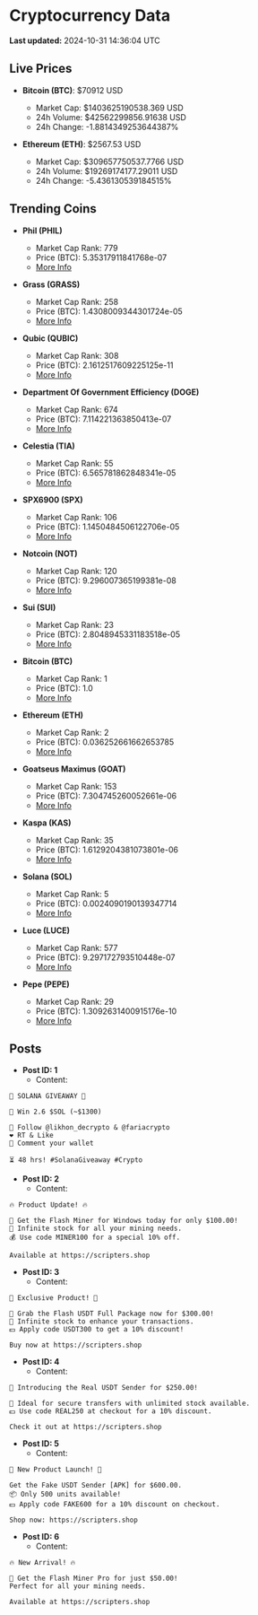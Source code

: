 # Cryptocurrency Data

**Last updated:** 2024-10-31 14:36:04 UTC

## Live Prices
- **Bitcoin (BTC)**: $70912 USD
  - Market Cap: $1403625190538.369 USD
  - 24h Volume: $42562299856.91638 USD
  - 24h Change: -1.8814349253644387%

- **Ethereum (ETH)**: $2567.53 USD
  - Market Cap: $309657750537.7766 USD
  - 24h Volume: $19269174177.29011 USD
  - 24h Change: -5.436130539184515%

## Trending Coins
- **Phil (PHIL)**
  - Market Cap Rank: 779
  - Price (BTC): 5.35317911841768e-07
  - [More Info](https://www.coingecko.com/en/coins/phil)

- **Grass (GRASS)**
  - Market Cap Rank: 258
  - Price (BTC): 1.4308009344301724e-05
  - [More Info](https://www.coingecko.com/en/coins/grass)

- **Qubic (QUBIC)**
  - Market Cap Rank: 308
  - Price (BTC): 2.1612517609225125e-11
  - [More Info](https://www.coingecko.com/en/coins/qubic)

- **Department Of Government Efficiency (DOGE)**
  - Market Cap Rank: 674
  - Price (BTC): 7.114221363850413e-07
  - [More Info](https://www.coingecko.com/en/coins/department-of-government-efficiency)

- **Celestia (TIA)**
  - Market Cap Rank: 55
  - Price (BTC): 6.565781862848341e-05
  - [More Info](https://www.coingecko.com/en/coins/celestia)

- **SPX6900 (SPX)**
  - Market Cap Rank: 106
  - Price (BTC): 1.1450484506122706e-05
  - [More Info](https://www.coingecko.com/en/coins/spx6900)

- **Notcoin (NOT)**
  - Market Cap Rank: 120
  - Price (BTC): 9.296007365199381e-08
  - [More Info](https://www.coingecko.com/en/coins/notcoin)

- **Sui (SUI)**
  - Market Cap Rank: 23
  - Price (BTC): 2.8048945331183518e-05
  - [More Info](https://www.coingecko.com/en/coins/sui)

- **Bitcoin (BTC)**
  - Market Cap Rank: 1
  - Price (BTC): 1.0
  - [More Info](https://www.coingecko.com/en/coins/bitcoin)

- **Ethereum (ETH)**
  - Market Cap Rank: 2
  - Price (BTC): 0.036252661662653785
  - [More Info](https://www.coingecko.com/en/coins/ethereum)

- **Goatseus Maximus (GOAT)**
  - Market Cap Rank: 153
  - Price (BTC): 7.304745260052661e-06
  - [More Info](https://www.coingecko.com/en/coins/goatseus-maximus)

- **Kaspa (KAS)**
  - Market Cap Rank: 35
  - Price (BTC): 1.6129204381073801e-06
  - [More Info](https://www.coingecko.com/en/coins/kaspa)

- **Solana (SOL)**
  - Market Cap Rank: 5
  - Price (BTC): 0.0024090190139347714
  - [More Info](https://www.coingecko.com/en/coins/solana)

- **Luce (LUCE)**
  - Market Cap Rank: 577
  - Price (BTC): 9.297172793510448e-07
  - [More Info](https://www.coingecko.com/en/coins/luce)

- **Pepe (PEPE)**
  - Market Cap Rank: 29
  - Price (BTC): 1.3092631400915176e-10
  - [More Info](https://www.coingecko.com/en/coins/pepe)

## Posts
- **Post ID: 1**
  - Content:
```
🚀 SOLANA GIVEAWAY 🚀

🎁 Win 2.6 $SOL (~$1300)

🤝 Follow @likhon_decrypto & @fariacrypto
❤️ RT & Like
💬 Comment your wallet

⏳ 48 hrs! #SolanaGiveaway #Crypto
```

- **Post ID: 2**
  - Content:
```
🔥 Product Update! 🔥

🚀 Get the Flash Miner for Windows today for only $100.00!
🔋 Infinite stock for all your mining needs.
💰 Use code MINER100 for a special 10% off.

Available at https://scripters.shop
```

- **Post ID: 3**
  - Content:
```
🎁 Exclusive Product! 🎁

💸 Grab the Flash USDT Full Package now for $300.00!
🎉 Infinite stock to enhance your transactions.
💵 Apply code USDT300 to get a 10% discount!

Buy now at https://scripters.shop
```

- **Post ID: 4**
  - Content:
```
💎 Introducing the Real USDT Sender for $250.00!

💼 Ideal for secure transfers with unlimited stock available.
💵 Use code REAL250 at checkout for a 10% discount.

Check it out at https://scripters.shop
```

- **Post ID: 5**
  - Content:
```
🚀 New Product Launch! 🚀

Get the Fake USDT Sender [APK] for $600.00.
📦 Only 500 units available!
💵 Apply code FAKE600 for a 10% discount on checkout.

Shop now: https://scripters.shop
```

- **Post ID: 6**
  - Content:
```
🔥 New Arrival! 🔥

💸 Get the Flash Miner Pro for just $50.00!
Perfect for all your mining needs.

Available at https://scripters.shop
```

